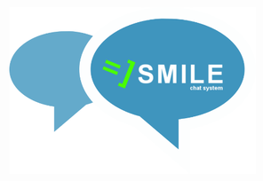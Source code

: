 <img height="300" src="https://github.com/p-rogulski/smile-chat-system/blob/master/client/app/assets/img/nick_page.png"/>
